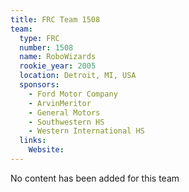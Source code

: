 ```yaml
---
title: FRC Team 1508
team:
  type: FRC
  number: 1508
  name: RoboWizards
  rookie_year: 2005
  location: Detroit, MI, USA
  sponsors:
    - Ford Motor Company
    - ArvinMeritor
    - General Motors
    - Southwestern HS
    - Western International HS
  links:
    Website: 
---
```

No content has been added for this team